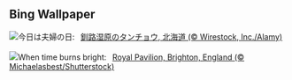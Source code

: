 ## Bing Wallpaper
![](https://www.bing.com/th?id=OHR.FestivusCranes_JA-JP9750730538_UHD.jpg&w=1000)今日は夫婦の日:&nbsp;&ensp;[釧路湿原のタンチョウ, 北海道 (© Wirestock, Inc./Alamy)](https://www.bing.com/th?id=OHR.FestivusCranes_JA-JP9750730538_UHD.jpg)
<br><br/>
![](https://www.bing.com/th?id=OHR.BurningOfTheClocks2024_EN-GB6475088295_UHD.jpg&w=1000)When time burns bright:&nbsp;&ensp;[Royal Pavilion, Brighton, England (© Michaelasbest/Shutterstock)](https://www.bing.com/th?id=OHR.BurningOfTheClocks2024_EN-GB6475088295_UHD.jpg)
<br><br/>
